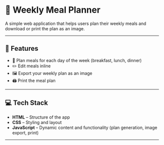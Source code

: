 # 🥗 Weekly Meal Planner

A simple web application that helps users plan their weekly meals and download or print the plan as an image.

---

## 📌 Features

- 📅 Plan meals for each day of the week (breakfast, lunch, dinner)
- ✏️ Edit meals inline
- 🖼️ Export your weekly plan as an image
- 🖨️ Print the meal plan

---

## 💻 Tech Stack

- **HTML** – Structure of the app
- **CSS** – Styling and layout
- **JavaScript** – Dynamic content and functionality (plan generation, image export, print)

---
